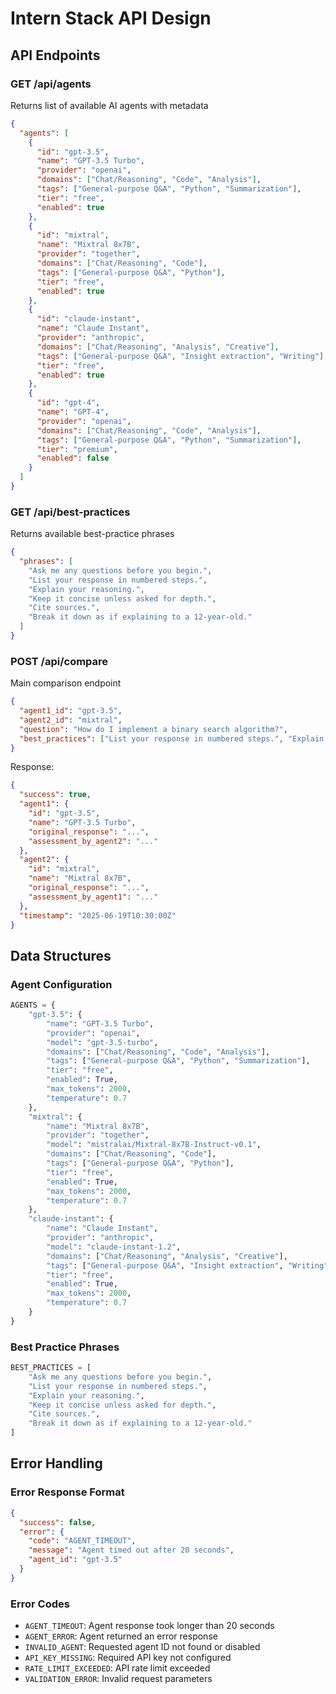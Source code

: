 # Intern Stack API Design

## API Endpoints

### GET /api/agents
Returns list of available AI agents with metadata
```json
{
  "agents": [
    {
      "id": "gpt-3.5",
      "name": "GPT-3.5 Turbo",
      "provider": "openai",
      "domains": ["Chat/Reasoning", "Code", "Analysis"],
      "tags": ["General-purpose Q&A", "Python", "Summarization"],
      "tier": "free",
      "enabled": true
    },
    {
      "id": "mixtral",
      "name": "Mixtral 8x7B",
      "provider": "together",
      "domains": ["Chat/Reasoning", "Code"],
      "tags": ["General-purpose Q&A", "Python"],
      "tier": "free",
      "enabled": true
    },
    {
      "id": "claude-instant",
      "name": "Claude Instant",
      "provider": "anthropic",
      "domains": ["Chat/Reasoning", "Analysis", "Creative"],
      "tags": ["General-purpose Q&A", "Insight extraction", "Writing"],
      "tier": "free",
      "enabled": true
    },
    {
      "id": "gpt-4",
      "name": "GPT-4",
      "provider": "openai",
      "domains": ["Chat/Reasoning", "Code", "Analysis"],
      "tags": ["General-purpose Q&A", "Python", "Summarization"],
      "tier": "premium",
      "enabled": false
    }
  ]
}
```

### GET /api/best-practices
Returns available best-practice phrases
```json
{
  "phrases": [
    "Ask me any questions before you begin.",
    "List your response in numbered steps.",
    "Explain your reasoning.",
    "Keep it concise unless asked for depth.",
    "Cite sources.",
    "Break it down as if explaining to a 12-year-old."
  ]
}
```

### POST /api/compare
Main comparison endpoint
```json
{
  "agent1_id": "gpt-3.5",
  "agent2_id": "mixtral",
  "question": "How do I implement a binary search algorithm?",
  "best_practices": ["List your response in numbered steps.", "Explain your reasoning."]
}
```

Response:
```json
{
  "success": true,
  "agent1": {
    "id": "gpt-3.5",
    "name": "GPT-3.5 Turbo",
    "original_response": "...",
    "assessment_by_agent2": "..."
  },
  "agent2": {
    "id": "mixtral", 
    "name": "Mixtral 8x7B",
    "original_response": "...",
    "assessment_by_agent1": "..."
  },
  "timestamp": "2025-06-19T10:30:00Z"
}
```

## Data Structures

### Agent Configuration
```python
AGENTS = {
    "gpt-3.5": {
        "name": "GPT-3.5 Turbo",
        "provider": "openai",
        "model": "gpt-3.5-turbo",
        "domains": ["Chat/Reasoning", "Code", "Analysis"],
        "tags": ["General-purpose Q&A", "Python", "Summarization"],
        "tier": "free",
        "enabled": True,
        "max_tokens": 2000,
        "temperature": 0.7
    },
    "mixtral": {
        "name": "Mixtral 8x7B",
        "provider": "together",
        "model": "mistralai/Mixtral-8x7B-Instruct-v0.1",
        "domains": ["Chat/Reasoning", "Code"],
        "tags": ["General-purpose Q&A", "Python"],
        "tier": "free", 
        "enabled": True,
        "max_tokens": 2000,
        "temperature": 0.7
    },
    "claude-instant": {
        "name": "Claude Instant",
        "provider": "anthropic",
        "model": "claude-instant-1.2",
        "domains": ["Chat/Reasoning", "Analysis", "Creative"],
        "tags": ["General-purpose Q&A", "Insight extraction", "Writing"],
        "tier": "free",
        "enabled": True,
        "max_tokens": 2000,
        "temperature": 0.7
    }
}
```

### Best Practice Phrases
```python
BEST_PRACTICES = [
    "Ask me any questions before you begin.",
    "List your response in numbered steps.",
    "Explain your reasoning.",
    "Keep it concise unless asked for depth.",
    "Cite sources.",
    "Break it down as if explaining to a 12-year-old."
]
```

## Error Handling

### Error Response Format
```json
{
  "success": false,
  "error": {
    "code": "AGENT_TIMEOUT",
    "message": "Agent timed out after 20 seconds",
    "agent_id": "gpt-3.5"
  }
}
```

### Error Codes
- `AGENT_TIMEOUT`: Agent response took longer than 20 seconds
- `AGENT_ERROR`: Agent returned an error response
- `INVALID_AGENT`: Requested agent ID not found or disabled
- `API_KEY_MISSING`: Required API key not configured
- `RATE_LIMIT_EXCEEDED`: API rate limit exceeded
- `VALIDATION_ERROR`: Invalid request parameters

